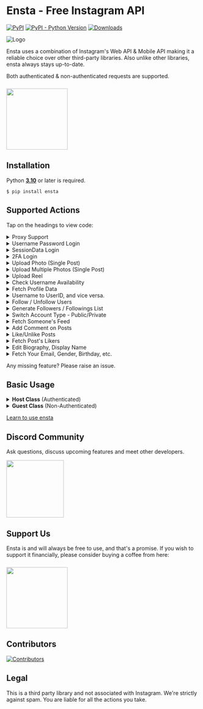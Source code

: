 # Ensta - Free Instagram API
[![PyPI](https://img.shields.io/pypi/v/ensta)](https://pypi.org/project/ensta)
[![PyPI - Python Version](https://img.shields.io/pypi/pyversions/ensta)]()
[![Downloads](https://static.pepy.tech/badge/ensta)](https://pepy.tech/project/ensta)

![Logo](https://raw.githubusercontent.com/diezo/Ensta/master/assets/image.jpg)

Ensta uses a combination of Instagram's Web API & Mobile API making it a reliable choice over other third-party libraries. Also unlike other libraries, ensta always stays up-to-date.

Both authenticated & non-authenticated requests are supported.

[<img style="margin-top: 10px" src="https://raw.githubusercontent.com/diezo/Ensta/master/assets/coffee.svg" width="160"/>](https://buymeacoffee.com/diezo)

## Installation
Python [**3.10**](https://www.python.org/downloads/) or later is required.

```shell
$ pip install ensta
```

## Supported Actions
Tap on the headings to view code:

<details>

<summary>Proxy Support</summary><br>

```python
from ensta import Host

host = Host(username, password, proxy={"http": "http://1.2.3.4", "https": "https://1.2.3.4"})
```

</details>

<details>

<summary>Username Password Login</summary><br>

```python
from ensta import Host

host = Host(username, password)  # Email can also be used
```

</details>

<details>

<summary>SessionData Login</summary><br>

```python
from ensta import SessionHost

# "session_data" is stored in "ensta-session.txt" file by default.
# you can also get it using "host.session_data"
host = SessionHost(session_data)
```

</details>

<details>

<summary>2FA Login</summary><br>

**Authenticator App**

```python
from ensta import Host

# The key you got from Instagram when setting up your Authenticator App
key = "R65I7XTTHNHTQ2NKMQL36NCWKNUPBSDG"

host = Host(
    username,  # or email
    password,
    totp_token=key
)
```

**SMS Based**

No need to configure anything. Ensta will automatically ask for SMS OTP in the runtime.

</details>

<details>

<summary>Upload Photo (Single Post)</summary><br>

```python
from ensta import Host

host = Host(username, password)

upload = host.get_upload_id("Picture.jpg")

host.upload_photo(upload, caption="Travelling 🌆")
```

</details>

<details>

<summary>Upload Multiple Photos (Single Post)</summary><br>

```python
from ensta import Host

host = Host(username, password)

upload1 = host.get_upload_id("First.jpg")
upload2 = host.get_upload_id("Second.jpg")
upload3 = host.get_upload_id("Third.jpg")

host.upload_photos([upload1, upload2, upload3], caption="Travelling 🌆")
```

</details>

<details>

<summary>Upload Reel</summary><br>

```python
from ensta import Host

host = Host(username, password)

host.upload_reel(
    video_path="Video.mp4",
    thumbnail_path="Thumbnail.jpg",
    caption="Enjoying the winter! ⛄"
)
```

</details>

<details>

<summary>Check Username Availability</summary><br>

```python
from ensta import Guest

guest = Guest()

print(guest.username_availability("theusernameiwant"))
```

</details>

<details>

<summary>Fetch Profile Data</summary><br>

```python
from ensta import Host

host = Host(username, password)
profile = host.profile("leomessi")

print(profile.full_name)
print(profile.biography)
print(profile.follower_count)
```

</details>

<details>

<summary>Username to UserID, and vice versa.</summary><br>

```python
from ensta import Host

host = Host(username, password)

username = host.get_username(427553890)
uid = host.get_uid("leomessi")

print(username, uid)
```

</details>

<details>

<summary>Follow / Unfollow Users</summary><br>

```python
from ensta import Host

host = Host(username, password)

print(host.follow("leomessi"))
print(host.unfollow("leomessi"))
```

</details>

<details>

<summary>Generate Followers / Followings List</summary><br>

```python
from ensta import Host

host = Host(username, password)

followers = host.followers("leomessi", count=100)  # Want full list? Set count to '0'
followings = host.followings("leomessi", count=100)  # Want full list? Set count to '0'

for user in followers:
    print(user.username)

for user in followings:
    print(user.username)
```

</details>

<details>

<summary>Switch Account Type - Public/Private</summary><br>

```python
from ensta import Host

host = Host(username, password)

print(host.switch_to_public_account())
print(host.switch_to_private_account())
```

</details>

<details>

<summary>Fetch Someone's Feed</summary><br>

```python
from ensta import Host

host = Host(username, password)
posts = host.posts("leomessi", 100)  # Want full list? Set count to '0'

for post in posts:
    print(post.caption_text)
    print(post.like_count)    
```

</details>

<details>

<summary>Add Comment on Posts</summary><br>

```python
from ensta import Host

host = Host(username, password)

post_id = host.get_post_id("https://www.instagram.com/p/Czr2yLmroCQ/")

host.comment("Looks great!", post_id)
```

</details>

<details>

<summary>Like/Unlike Posts</summary><br>

```python
from ensta import Host

host = Host(username, password)

post_id = host.get_post_id("https://www.instagram.com/p/Czr2yLmroCQ/")

host.like(post_id)
host.unlike(post_id)
```

</details>

<details>

<summary>Fetch Post's Likers</summary><br>

```python
from ensta import Host

host = Host(username, password)

post_id = host.get_post_id("https://www.instagram.com/p/Czr2yLmroCQ/")
likers = host.likers(post_id)

for user in likers.users:
    print(user.username)
    print(user.profile_picture_url)
```

</details>

<details>

<summary>Edit Biography, Display Name</summary><br>

```python
from ensta import Host

host = Host(username, password)

host.change_display_name("Lionel Messi")
host.change_bio("Athlete")
```

</details>

<details>

<summary>Fetch Your Email, Gender, Birthday, etc.</summary><br>

```python
from ensta import Host

host = Host(username, password)
me = host.private_info()

print(me.email)
print(me.gender)
print(me.birthday)
```

</details>

Any missing feature? Please raise an issue.

## Basic Usage

<details>

<summary><b>Host Class</b> (Authenticated)</summary>

Requires login through username & password.

```python
from ensta import Host

host = Host(username, password)
profile = host.profile("leomessi")

print(profile.biography)
```

</details>

<details>

<summary><b>Guest Class</b> (Non-Authenticated)</summary>

Doesn't require login, but has limited features.

```python
from ensta import Guest

guest = Guest()
profile = guest.profile("leomessi")

print(profile.biography)
```

</details>

[Learn to use ensta](https://github.com/diezo/Ensta/wiki/Getting-Started-With-Ensta)

## Discord Community
Ask questions, discuss upcoming features and meet other developers.

[<img src="https://i.ibb.co/qdX7F1b/IMG-20240105-115646-modified-modified.png" width="150"/>](https://discord.com/invite/pU4knSwmQe)

## Support Us
Ensta is and will always be free to use, and that's a promise. If you wish to support it financially, please consider buying a coffee from here:

[<img style="margin-top: 10px" src="https://raw.githubusercontent.com/diezo/Ensta/master/assets/coffee.svg" width="160"/>](https://buymeacoffee.com/diezo)

## Contributors
[![Contributors](https://contrib.rocks/image?anon=1&repo=diezo/ensta&)](https://github.com/diezo/ensta/graphs/contributors)

## Legal
This is a third party library and not associated with Instagram. We're strictly against spam. You are liable for all the actions you take.
